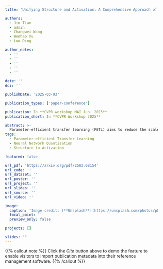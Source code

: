 ```yaml
---
title: 'Unifying Structure and Activation: A Comprehensive Approach of Parameter and Memory Efficient Transfer Learning'

authors:
  - Jin Tian
  - admin
  - Changwei Wang
  - Wenhao Xu
  - Luo Ding

author_notes:
  - ''
  - ''
  - ''
  - ''
  - ''

date: ''
doi: ''

publishDate: '2025-03-03'

publication_types: ['paper-conference']

publication: In **CVPR workshop MAI Jun. 2025**
publication_short: In **CVPR Workshop 2025**

abstract: >-
  Parameter-efficient transfer learning (PETL) aims to reduce the scales of pre-trained models for multiple downstream tasks. However, the memory footprint of existing PETL methods is not significantly reduced compared to the reduction of learnable parameters. This limitation hinders the practical deployment of PETL methods on memory-constrained devices. In this paper, we proposed a new PETL framework, called Structure to Activation (S2A), to reduce the memory footprint of activation during fine-tuning. We explore model tuning by examining parametric model structures (i.e., bias, prompt, and side modules) and designing activation-efficient modules. In addition, we analyze non-parametric structures (i.e., non-linear functions) to minimize memory usage through activation quantization. Our Structure to Activation (S2A) method consequently offers a lightweight solution in terms of both parameter and memory footprint. We conduct extensive experiments on various datasets to evaluate the effectiveness of our S2A framework. The results show that our method outperforms existing PETL techniques, achieving a fourfold reduction in GPU memory footprint on average. These also demonstrate that our method is highly suitable for practical transfer learning on hardware-constrained devices.
tags:
  - Parameter-efficient Transfer Learning
  - Neural Network Quantization
  - Structure to Activation

featured: false

url_pdf: 'https://arxiv.org/pdf/2503.08154'
url_code: ''
url_dataset: ''
url_poster: ''
url_project: ''
url_slides: ''
url_source: ''
url_video: ''

image:
  caption: 'Image credit: [**Unsplash**](https://unsplash.com/photos/pLCdAaMFLTE)'
  focal_point: ''
  preview_only: false

projects: []

slides: ""
---
```


{{% callout note %}}
Click the _Cite_ button above to demo the feature to enable visitors to import publication metadata into their reference management software.
{{% /callout %}}

